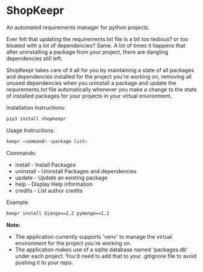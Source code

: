 # ShopKeepr
An automated requirements manager for python projects.

Ever felt that updating the requirements.txt file is a bit too tedious? or too bloated with a lot of dependencies? Same. A lot of times it happens that after uninstalling a package from your project, there are dangling dependencies still left.

ShopKeepr takes care of it all for you by maintaining a state of all packages and dependencies installed for the project you're working on, removing all unused dependencies when you uninstall a package and update the requirements.txt file automatically whenever you make a change to the state of installed packages for your projects in your virtual environment.

Installation Instructions:
```bash
pip3 install shopkeepr
```

Usage Instructions:

```bash
keepr <command> <package list>
```

Commands:

* install - Install Packages
* uninstall - Uninstall Packages and dependencies
* update - Update an existing package
* help - Display Help information
* credits - List author credits

Example:
```bash
keepr install django==2.2 pymongo==1.2
```

**Note:**
* The application currently supports 'venv' to manage the virtual environment for the project you're working on.
* The application makes use of a sqlite database named 'packages.db' under each project. You'd need to add that to your .gitignore file to avoid pushing it to your repo.

